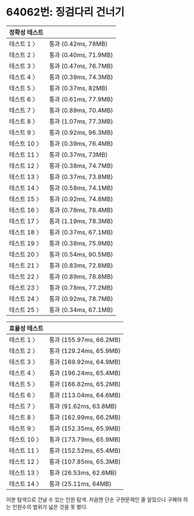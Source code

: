 # 64062번: 징검다리 건너기

| 정확성 테스트 |  |
| --- | --- |
| 테스트 1 〉 | 통과 (0.42ms, 78MB) |
| 테스트 2 〉 | 통과 (0.40ms, 71.9MB) |
| 테스트 3 〉 | 통과 (0.47ms, 76.7MB) |
| 테스트 4 〉 | 통과 (0.39ms, 74.3MB) |
| 테스트 5 〉 | 통과 (0.37ms, 82MB) |
| 테스트 6 〉 | 통과 (0.61ms, 77.9MB) |
| 테스트 7 〉 | 통과 (0.89ms, 70.4MB) |
| 테스트 8 〉 | 통과 (1.07ms, 77.3MB) |
| 테스트 9 〉 | 통과 (0.92ms, 96.3MB) |
| 테스트 10 〉 | 통과 (0.39ms, 76.4MB) |
| 테스트 11 〉 | 통과 (0.37ms, 73MB) |
| 테스트 12 〉 | 통과 (0.38ms, 74.7MB) |
| 테스트 13 〉 | 통과 (0.37ms, 73.8MB) |
| 테스트 14 〉 | 통과 (0.58ms, 74.1MB) |
| 테스트 15 〉 | 통과 (0.92ms, 74.8MB) |
| 테스트 16 〉 | 통과 (0.78ms, 78.4MB) |
| 테스트 17 〉 | 통과 (1.19ms, 78.3MB) |
| 테스트 18 〉 | 통과 (0.37ms, 67.1MB) |
| 테스트 19 〉 | 통과 (0.38ms, 75.9MB) |
| 테스트 20 〉 | 통과 (0.54ms, 90.5MB) |
| 테스트 21 〉 | 통과 (0.83ms, 72.8MB) |
| 테스트 22 〉 | 통과 (0.89ms, 78.8MB) |
| 테스트 23 〉 | 통과 (0.78ms, 77.2MB) |
| 테스트 24 〉 | 통과 (0.92ms, 78.7MB) |
| 테스트 25 〉 | 통과 (0.34ms, 67.1MB) |

| 효율성 테스트 |  |
| --- | --- |
| 테스트 1 〉 | 통과 (155.97ms, 66.2MB) |
| 테스트 2 〉 | 통과 (129.24ms, 65.9MB) |
| 테스트 3 〉 | 통과 (169.92ms, 64.9MB) |
| 테스트 4 〉 | 통과 (196.24ms, 65.4MB) |
| 테스트 5 〉 | 통과 (166.82ms, 65.2MB) |
| 테스트 6 〉 | 통과 (113.04ms, 64.6MB) |
| 테스트 7 〉 | 통과 (91.62ms, 63.8MB) |
| 테스트 8 〉 | 통과 (162.99ms, 66.2MB) |
| 테스트 9 〉 | 통과 (152.35ms, 65.9MB) |
| 테스트 10 〉 | 통과 (173.79ms, 65.9MB) |
| 테스트 11 〉 | 통과 (152.52ms, 65.4MB) |
| 테스트 12 〉 | 통과 (107.85ms, 65.3MB) |
| 테스트 13 〉 | 통과 (26.53ms, 62.6MB) |
| 테스트 14 〉 | 통과 (25.11ms, 64MB) |

이분 탐색으로 건널 수 있는 인원 탐색. 처음엔 단순 구현문제인 줄 알았으나 구해야 하는 인원수의 범위가 넓은 것을 못 봤다.